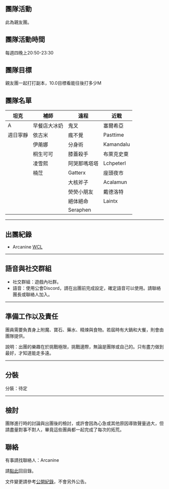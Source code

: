 ## 團隊活動

此為親友團。

## 團隊活動時間

每週四晚上20:50-23:30

## 團隊目標

親友團一起打打副本，10.0目標看能往後打多少M

## 團隊名單

| **坦克**            | **補師**             | **遠程**            | **近戰**            |
| ------------------- | ------------------- | ------------------ | ------------------- |
|  A           |  早餐店大冰奶        |   鬼叉             |  塞爾希亞            |
|  週日寧靜            |    依古米            |   瘋不覺            |    Pasttime     |
|                     |    伊萳娜            |   分身術             |   Kamandalu           |
|                     |    桐生可可          |  膝蓋殺手         |   布萊克史東        |
|                     |    凌雪熙          |   阿哭那嗎塔塔     |   Lchpeterl             |
|                     |    楠茳            |   Gatterx         |    座頭夜市       |
|                     |                     |   大核斧子      |   Acalamun    |
|                     |                     |   熒熒小朋友    | 戴德洛特   |
|                     |                     |  絕体絕命  |  Laintx  |
|                     |                     |  Seraphen  |     |



---

## 出團紀錄

- Arcanine [WCL](https://www.warcraftlogs.com/user/reports-list/256518/)

--- 

## 語音與社交群組

- 社交群組：遊戲內社群。
- 語音：使用公會Discord，請在出團前完成設定，確定語音可以使用。請聯絡團長或聯絡人加入。

---

## 準備工作以及責任

團員需要負責身上附魔、寶石、藥水、精煉與食物。若屆時有大鍋和大餐，則會由團隊提供。

說明：出團的樂趣在於挑戰極限，挑戰邊際，無論是團隊或自己的。只有盡力做到最好，才知道能走多遠。

---
## 分裝

分裝：待定

---

## 檢討

團隊進行時的討論與出團後的檢討，或許會因為心急或其他原因導致聲量過大，但請盡量對事不對人，畢竟這些團員都一起完成了每次的拓荒。

## 聯絡

有事請找聯絡人：Arcanine

請[點此](index.html)回目錄。

文件變更請參考[公開紀錄](https://github.com/dalechou/badweather.tw/commits/master/arcanine.md)，不會另外公告。
